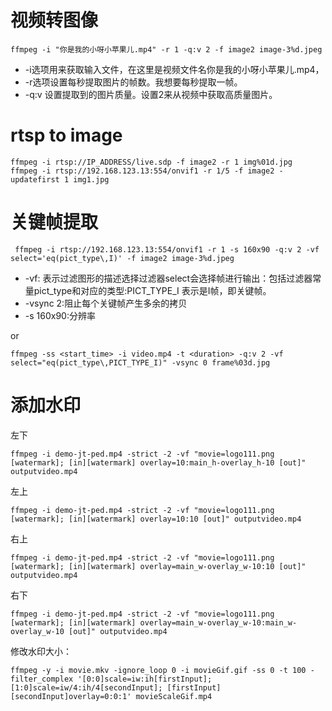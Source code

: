 # 视频转图像
```
ffmpeg -i "你是我的小呀小苹果儿.mp4" -r 1 -q:v 2 -f image2 image-3%d.jpeg
```
- -i选项用来获取输入文件，在这里是视频文件名你是我的小呀小苹果儿.mp4，  
- -r选项设置每秒提取图片的帧数。我想要每秒提取一帧。  
- -q:v 设置提取到的图片质量。设置2来从视频中获取高质量图片。

# rtsp to image
```
ffmpeg -i rtsp://IP_ADDRESS/live.sdp -f image2 -r 1 img%01d.jpg
ffmpeg -i rtsp://192.168.123.13:554/onvif1 -r 1/5 -f image2 -updatefirst 1 img1.jpg
```

# 关键帧提取
```
 ffmpeg -i rtsp://192.168.123.13:554/onvif1 -r 1 -s 160x90 -q:v 2 -vf select='eq(pict_type\,I)' -f image2 image-3%d.jpeg
```

- -vf: 表示过滤图形的描述选择过滤器select会选择帧进行输出：包括过滤器常量pict_type和对应的类型:PICT_TYPE_I 表示是I帧，即关键帧。
- -vsync 2:阻止每个关键帧产生多余的拷贝
- -s 160x90:分辨率

or 

```
ffmpeg -ss <start_time> -i video.mp4 -t <duration> -q:v 2 -vf select="eq(pict_type\,PICT_TYPE_I)" -vsync 0 frame%03d.jpg
```

# 添加水印

左下
```
ffmpeg -i demo-jt-ped.mp4 -strict -2 -vf "movie=logo111.png [watermark]; [in][watermark] overlay=10:main_h-overlay_h-10 [out]" outputvideo.mp4
```
左上
```
ffmpeg -i demo-jt-ped.mp4 -strict -2 -vf "movie=logo111.png [watermark]; [in][watermark] overlay=10:10 [out]" outputvideo.mp4
```
右上
```
ffmpeg -i demo-jt-ped.mp4 -strict -2 -vf "movie=logo111.png [watermark]; [in][watermark] overlay=main_w-overlay_w-10:10 [out]" outputvideo.mp4
```
右下
```
ffmpeg -i demo-jt-ped.mp4 -strict -2 -vf "movie=logo111.png [watermark]; [in][watermark] overlay=main_w-overlay_w-10:main_w-overlay_w-10 [out]" outputvideo.mp4
```
修改水印大小：
```
ffmpeg -y -i movie.mkv -ignore_loop 0 -i movieGif.gif -ss 0 -t 100 -filter_complex '[0:0]scale=iw:ih[firstInput]; [1:0]scale=iw/4:ih/4[secondInput]; [firstInput][secondInput]overlay=0:0:1' movieScaleGif.mp4

```

